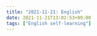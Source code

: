 ```yaml
---
title: "2021-11-21: English"
date: 2021-11-21T13:02:53+09:00
tags: ["English self-learning"]
---
```


